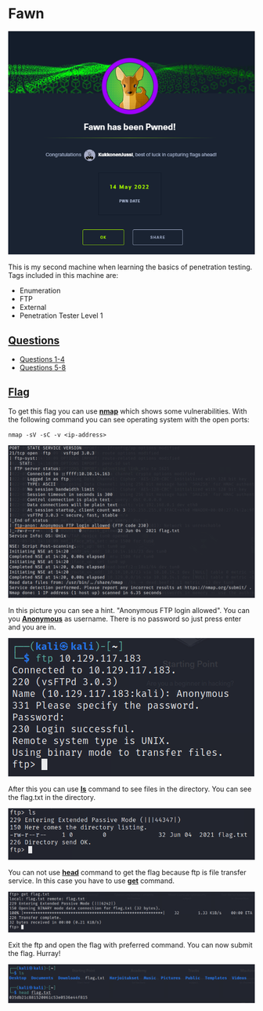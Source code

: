# Fawn

![](Misc/Fawn_completed.PNG)

This is my second machine when learning the basics of penetration testing. Tags included in this machine are:

- Enumeration
- FTP
- External
- Penetration Tester Level 1

## <ins>**Questions**

* [Questions 1-4](Misc/questions_1.PNG)
* [Questions 5-8](Misc/questions_2.PNG)

## <ins>**Flag**

To get this flag you can use <ins>**nmap**</ins> which shows some vulnerabilities. With the following command you can see operating system with the open ports:

~~~
nmap -sV -sC -v <ip-address>
~~~

![](Misc/nmap.PNG)

In this picture you can see a hint. "Anonymous FTP login allowed". You can you <ins>**Anonymous**</ins> as username. There is no password so just press enter and you are in.

![](Misc/ftp.PNG)

After this you can use <ins>**ls**</ins> command to see files in the directory. You can see the flag.txt in the directory.

![](Misc/ls.PNG)

You can not use <ins>**head**</ins> command to get the flag because ftp is file transfer service. In this case you have to use <ins>**get**</ins> command.

![](Misc/get.PNG)

Exit the ftp and open the flag with preferred command. You can now submit the flag. Hurray!

![](Misc/flag.PNG)